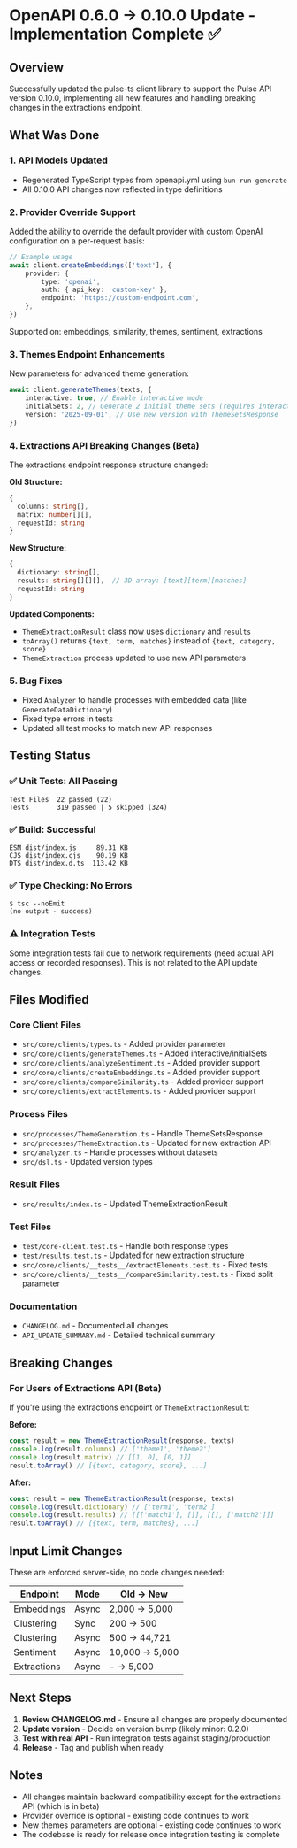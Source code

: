 # OpenAPI 0.6.0 → 0.10.0 Update - Implementation Complete ✅

## Overview

Successfully updated the pulse-ts client library to support the Pulse API version 0.10.0,
implementing all new features and handling breaking changes in the extractions endpoint.

## What Was Done

### 1. API Models Updated

- Regenerated TypeScript types from openapi.yml using `bun run generate`
- All 0.10.0 API changes now reflected in type definitions

### 2. Provider Override Support

Added the ability to override the default provider with custom OpenAI configuration on a per-request
basis:

```typescript
// Example usage
await client.createEmbeddings(['text'], {
    provider: {
        type: 'openai',
        auth: { api_key: 'custom-key' },
        endpoint: 'https://custom-endpoint.com',
    },
})
```

Supported on: embeddings, similarity, themes, sentiment, extractions

### 3. Themes Endpoint Enhancements

New parameters for advanced theme generation:

```typescript
await client.generateThemes(texts, {
    interactive: true, // Enable interactive mode
    initialSets: 2, // Generate 2 initial theme sets (requires interactive=true)
    version: '2025-09-01', // Use new version with ThemeSetsResponse
})
```

### 4. Extractions API Breaking Changes (Beta)

The extractions endpoint response structure changed:

**Old Structure:**

```typescript
{
  columns: string[],
  matrix: number[][],
  requestId: string
}
```

**New Structure:**

```typescript
{
  dictionary: string[],
  results: string[][][],  // 3D array: [text][term][matches]
  requestId: string
}
```

**Updated Components:**

- `ThemeExtractionResult` class now uses `dictionary` and `results`
- `toArray()` returns `{text, term, matches}` instead of `{text, category, score}`
- `ThemeExtraction` process updated to use new API parameters

### 5. Bug Fixes

- Fixed `Analyzer` to handle processes with embedded data (like `GenerateDataDictionary`)
- Fixed type errors in tests
- Updated all test mocks to match new API responses

## Testing Status

### ✅ Unit Tests: All Passing

```
Test Files  22 passed (22)
Tests       319 passed | 5 skipped (324)
```

### ✅ Build: Successful

```
ESM dist/index.js     89.31 KB
CJS dist/index.cjs    90.19 KB
DTS dist/index.d.ts  113.42 KB
```

### ✅ Type Checking: No Errors

```
$ tsc --noEmit
(no output - success)
```

### ⚠️ Integration Tests

Some integration tests fail due to network requirements (need actual API access or recorded
responses). This is not related to the API update changes.

## Files Modified

### Core Client Files

- `src/core/clients/types.ts` - Added provider parameter
- `src/core/clients/generateThemes.ts` - Added interactive/initialSets
- `src/core/clients/analyzeSentiment.ts` - Added provider support
- `src/core/clients/createEmbeddings.ts` - Added provider support
- `src/core/clients/compareSimilarity.ts` - Added provider support
- `src/core/clients/extractElements.ts` - Added provider support

### Process Files

- `src/processes/ThemeGeneration.ts` - Handle ThemeSetsResponse
- `src/processes/ThemeExtraction.ts` - Updated for new extraction API
- `src/analyzer.ts` - Handle processes without datasets
- `src/dsl.ts` - Updated version types

### Result Files

- `src/results/index.ts` - Updated ThemeExtractionResult

### Test Files

- `test/core-client.test.ts` - Handle both response types
- `test/results.test.ts` - Updated for new extraction structure
- `src/core/clients/__tests__/extractElements.test.ts` - Fixed tests
- `src/core/clients/__tests__/compareSimilarity.test.ts` - Fixed split parameter

### Documentation

- `CHANGELOG.md` - Documented all changes
- `API_UPDATE_SUMMARY.md` - Detailed technical summary

## Breaking Changes

### For Users of Extractions API (Beta)

If you're using the extractions endpoint or `ThemeExtractionResult`:

**Before:**

```typescript
const result = new ThemeExtractionResult(response, texts)
console.log(result.columns) // ['theme1', 'theme2']
console.log(result.matrix) // [[1, 0], [0, 1]]
result.toArray() // [{text, category, score}, ...]
```

**After:**

```typescript
const result = new ThemeExtractionResult(response, texts)
console.log(result.dictionary) // ['term1', 'term2']
console.log(result.results) // [[['match1'], []], [[], ['match2']]]
result.toArray() // [{text, term, matches}, ...]
```

## Input Limit Changes

These are enforced server-side, no code changes needed:

| Endpoint    | Mode  | Old → New      |
| ----------- | ----- | -------------- |
| Embeddings  | Async | 2,000 → 5,000  |
| Clustering  | Sync  | 200 → 500      |
| Clustering  | Async | 500 → 44,721   |
| Sentiment   | Async | 10,000 → 5,000 |
| Extractions | Async | - → 5,000      |

## Next Steps

1. **Review CHANGELOG.md** - Ensure all changes are properly documented
2. **Update version** - Decide on version bump (likely minor: 0.2.0)
3. **Test with real API** - Run integration tests against staging/production
4. **Release** - Tag and publish when ready

## Notes

- All changes maintain backward compatibility except for the extractions API (which is in beta)
- Provider override is optional - existing code continues to work
- New themes parameters are optional - existing code continues to work
- The codebase is ready for release once integration testing is complete
